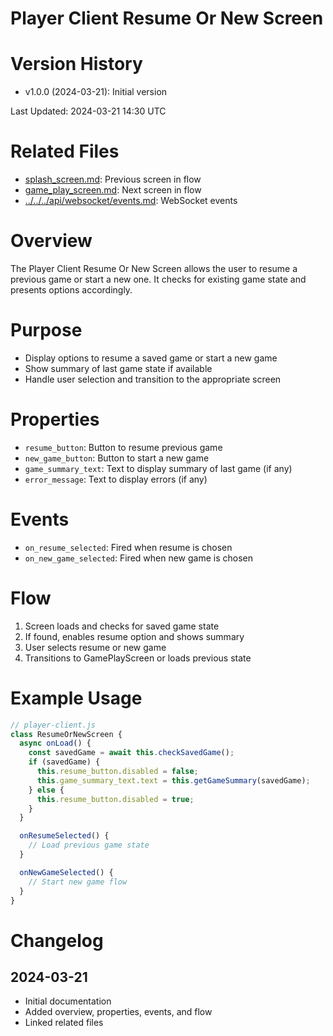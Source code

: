 # Player Client Resume Or New Screen

# Version History

- v1.0.0 (2024-03-21): Initial version

Last Updated: 2024-03-21 14:30 UTC

# Related Files

- [splash_screen.md](./splash_screen.md): Previous screen in flow
- [game_play_screen.md](./game_play_screen.md): Next screen in flow
- [../../../api/websocket/events.md](../../../api/websocket/events.md): WebSocket events

# Overview

The Player Client Resume Or New Screen allows the user to resume a previous game or start a new one. It checks for existing game state and presents options accordingly.

# Purpose

- Display options to resume a saved game or start a new game
- Show summary of last game state if available
- Handle user selection and transition to the appropriate screen

# Properties

- `resume_button`: Button to resume previous game
- `new_game_button`: Button to start a new game
- `game_summary_text`: Text to display summary of last game (if any)
- `error_message`: Text to display errors (if any)

# Events

- `on_resume_selected`: Fired when resume is chosen
- `on_new_game_selected`: Fired when new game is chosen

# Flow

1. Screen loads and checks for saved game state
2. If found, enables resume option and shows summary
3. User selects resume or new game
4. Transitions to GamePlayScreen or loads previous state

# Example Usage

```javascript
// player-client.js
class ResumeOrNewScreen {
  async onLoad() {
    const savedGame = await this.checkSavedGame();
    if (savedGame) {
      this.resume_button.disabled = false;
      this.game_summary_text.text = this.getGameSummary(savedGame);
    } else {
      this.resume_button.disabled = true;
    }
  }

  onResumeSelected() {
    // Load previous game state
  }

  onNewGameSelected() {
    // Start new game flow
  }
}
```

# Changelog

## 2024-03-21

- Initial documentation
- Added overview, properties, events, and flow
- Linked related files
